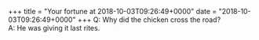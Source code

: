 +++
title = "Your fortune at 2018-10-03T09:26:49+0000"
date = "2018-10-03T09:26:49+0000"
+++
Q:	Why did the chicken cross the road?  
A:	He was giving it last rites.  
